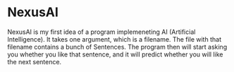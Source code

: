 # NexusAI

NexusAI is my first idea of a program implemeneting AI (Artificial Intelligence).
It takes one argument, which is a filename. The file with that filename contains a bunch of Sentences.
The program then will start asking you whether you like that sentence, and it will predict whether you will like the next sentence.